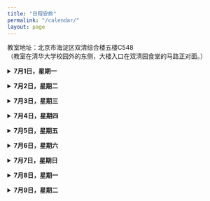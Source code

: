```yaml
---
title: "日程安排"
permalink: "/calendar/"
layout: page
---
```




<p>教室地址：北京市海淀区双清综合楼五楼C548<br>
（教室在清华大学校园外的东侧，大楼入口在双清园食堂的马路正对面。）
</p>

<p>
<details>
<summary><b>7月1日，星期一</b></summary>
8:30-9:30： 报到
  <br>
9:40-10:40：田垠，Topological quantum field theory and Khovanov homology （第一节）
  <br>
10:50-11:50：周正一，Intersection theory of punctured holomorphic curves and planar open books （第一节）
  <br>
14:00-15:00：李琼玲，Higgs bundles and minimal surfaces in non-compact symmetric spaces （第一节）
  <br>
15:10-16:10：李琼玲，Higgs bundles and minimal surfaces in non-compact symmetric spaces （第二节）
  <br>
16:20-17:20：杜利特，Intersection theory of punctured holomorphic curves and planar open books （习题课）
</details>
</p> 

<p>
<details>
<summary><b>7月2日，星期二</b></summary>
8:30-9:30：周正一，Intersection theory of punctured holomorphic curves and planar open books （第二节）
  <br>
9:40-10:40：周正一，Intersection theory of punctured holomorphic curves and planar open books （第三节）
  <br>
10:50-11:50：陈家煌，Higgs bundles and minimal surfaces in non-compact symmetric spaces （习题课）
  <br>
14:00-15:00：李琼玲，Higgs bundles and minimal surfaces in non-compact symmetric spaces （第三节）
  <br>
15:10-16:10：杨文元，Groups acting on hyperbolic spaces（第一节）
  <br>
16:20-17:20：雷子逸，Topological quantum field theory and Khovanov homology （习题课）
</details>
</p> 

<p>
<details>
<summary><b>7月3日，星期三</b></summary>
8:30-9:30：李琼玲，Higgs bundles and minimal surfaces in non-compact symmetric spaces （第四节）
  <br>
9:40-10:40：周正一，Intersection theory of punctured holomorphic curves and planar open books （第四节）
  <br>
10:50-11:50：杜利特，Intersection theory of punctured holomorphic curves and planar open books （习题课）
  <br>
14:00-15:00：田垠，Topological quantum field theory and Khovanov homology （第二节）
  <br>
15:10-16:10：吴惟为，The symplectomorphism group （第一节）
  <br>
16:20-17:20：陈家煌，Higgs bundles and minimal surfaces in non-compact symmetric spaces （习题课）
</details>
</p> 

<p>
<details>
<summary><b>7月4日，星期四</b></summary>
8:30-9:30： 田垠，Topological quantum field theory and Khovanov homology （第三节）
  <br>
9:40-10:40：田垠，Topological quantum field theory and Khovanov homology （第四节）
  <br>
10:50-11:50：杨朝栋，Groups acting on hyperbolic spaces（习题课）
  <br>
14:00-15:00：杨文元，Groups acting on hyperbolic spaces（第二节）
  <br>
15:10-16:10：吴惟为， The symplectomorphism group（第二节）
  <br>
16:20-17:20：丁岩峭， The symplectomorphism group（习题课）
</details>
</p> 


<p>
<details>
<summary><b>7月5日，星期五</b></summary>
8:30-9:30： 杨文元，Groups acting on hyperbolic spaces（第三节）
  <br>
9：40-10:40：杨文元，Groups acting on hyperbolic spaces（第四节）
  <br>
10:50-11:50：杨朝栋，Groups acting on hyperbolic spaces（习题课）
  <br>
14：00-15:00：吴惟为，The symplectomorphism group（第三节）
  <br>
15:10-16:10：吴惟为，The symplectomorphism group（第四节）
  <br>
16:20-17:20：雷子逸，Topological quantum field theory and Khovanov homology （习题课）
</details>
</p> 

<p>
<details>
<summary><b>7月6日，星期六</b></summary>
8:30-9:30： 丁岩峭，The symplectomorphism group（习题课）
  <br>
休息日，活动待定
</details>
</p> 

<p>
<details>
<summary><b>7月7日，星期日</b></summary>
9:00-9:50： 覃帆，Visualizing cluster algebras through topological models（预备报告）
  <br>
10:00-10:50：覃帆，Bracelets are theta functions for surface cluster algebras（正式报告）
  <br>
11:00-11:50：潘宇（预备报告）
  <br>
14:00-14:50：潘宇，Legendrian knots and exact Lagrangian fillings（正式报告）
  <br>
15:00-15:50：谷世杰（预备报告）
  <br>
16:00-16:50：谷世杰，Compactifications of manifolds（正式报告）
</details>
</p> 

<p>
<details>
<summary><b>7月8日，星期一</b></summary>
9:00-9:50：何思奇（预备报告）
  <br>
10:00-10:50：何思奇，Z2 harmonic 1-forms: connections in topology and geometry（正式报告）
  <br>
11:00-11:50：何东泰（预备报告）
  <br>
14:00-14:50：何东泰（正式报告）
  <br>
15:00-15:50：李友林，Convex surfaces in contact 3-manifolds（预备报告）
  <br>
16:00-16:50：李友林， On contact solid tori in contact 3-manifolds（正式报告）
</details>
</p> 

<p>
<details>
<summary><b>7月9日，星期二</b></summary>
9:00-9:50：杨璟玲（预备报告）
  <br>
10:00-10:50：杨璟玲，Knot concordance, slice genus and Heegaard Floer homology（正式报告）
  <br>
11:00-11:50：程哲驰，A Symplectic Approach of Khovanov Homology（正式报告）
  <br>
14:00-14:50：张俊（预备报告）
  <br>
15:00-15:50：张俊，Givental’s non-linear Maslov index via Floer cones（正式报告）
</details>
</p> 

